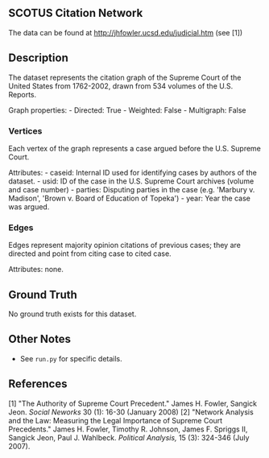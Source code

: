 ## SCOTUS Citation Network
The data can be found at http://jhfowler.ucsd.edu/judicial.htm (see [1])

## Description
The dataset represents the citation graph of the Supreme Court of the United States from 1762-2002, drawn from 534
volumes of the U.S. Reports. 

Graph properties:
    - Directed: True
    - Weighted: False
    - Multigraph: False

### Vertices 
Each vertex of the graph represents a case argued before the U.S. Supreme Court.

Attributes:
    - caseid: Internal ID used for identifying cases by authors of the dataset.
    - usid: ID of the case in the U.S. Supreme Court archives (volume and case number)
    - parties: Disputing parties in the case (e.g. 'Marbury v. Madison', 'Brown v. Board of Education of Topeka')
    - year: Year the case was argued.

### Edges
Edges represent majority opinion citations of previous cases; they are directed and point from citing case to cited case.

Attributes: none.

## Ground Truth
No ground truth exists for this dataset.

## Other Notes
* See `run.py` for specific details.

## References
[1] "The Authority of Supreme Court Precedent." James H. Fowler, Sangick Jeon. _Social Neworks_ 30 (1): 16-30 (January 2008)
[2] "Network Analysis and the Law: Measuring the Legal Importance of Supreme Court Precedents." James H. Fowler, Timothy R. Johnson, James F. Spriggs II, Sangick Jeon, Paul J. Wahlbeck. _Political Analysis,_ 15 (3): 324-346 (July 2007).
